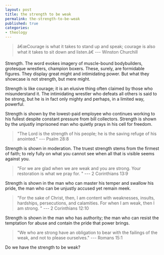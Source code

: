 ```yaml
---
layout: post
title: the strength to be weak
permalink: the-strength-to-be-weak
published: true
categories:
- theology
---
```


> â€œCourage is what it takes to stand up and speak; courage is also
> what it takes to sit down and listen.â€ --- Winston Churchill

Strength. The word evokes imagery of muscle-bound bodybuilders,
grotesque wrestlers, champion boxers. These, surely, are formidable
figures. They display great might and intimidating power. But what they
showcase is not strength, but mere might.

Strength is like courage; it is an elusive thing often claimed by those
who misunderstand it. The intimidating wrestler who defeats all others
is said to be strong, but he is in fact only mighty and perhaps, in a
limited way, powerful.

Strength is shown by the lowest-paid employee who continues working to
his fullest despite constant pressure from bill collectors. Strength is
shown by the unjustly imprisoned man who quietly prays in his cell for
freedom.

> "The Lord is the strength of his people; he is the saving refuge of
> his anointed." --- Psalm 28:8

Strength is shown in moderation. The truest strength stems from the
firmest of faith; to rely fully on what you cannot see when all that is
visible seems against you.

> "For we are glad when we are weak and you are strong. Your restoration
> is what we pray for. " --- 2 Corinthians 13:9

Strength is shown in the man who can master his temper and swallow his
pride, the man who can be unjustly accused yet remain meek.

> "For the sake of Christ, then, I am content with weaknesses, insults,
> hardships, persecutions, and calamities. For when I am weak, then I am
> strong. " --- 2 Corinthians 12:10

Strength is shown in the man who has authority; the man who can resist
the temptation for abuse and contain the pride that power brings.

> "We who are strong have an obligation to bear with the failings of the
> weak, and not to please ourselves." --- Romans 15:1

Do we have the strength to be weak?

